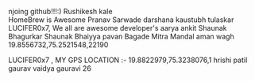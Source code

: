 njoing github!!!:)
Rushikesh kale  
HomeBrew is Awesome
Pranav Sarwade
darshana
kaustubh tulaskar
LUCIFER0x7, We all are awesome developer's 
aarya
ankit 
Shaunak Bhagurkar
Shaunak Bhaiyya
pavan Bagade Mitra Mandal
aman wagh
19.8556732,75.2521548,22190

LUCIFER0x7  , MY GPS LOCATION :- 19.8822979,75.3238076,1
hrishi patil
gaurav vaidya 
gauravi 26

